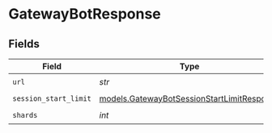 # GatewayBotResponse


## Fields

| Field                                                                                          | Type                                                                                           | Required                                                                                       | Description                                                                                    |
| ---------------------------------------------------------------------------------------------- | ---------------------------------------------------------------------------------------------- | ---------------------------------------------------------------------------------------------- | ---------------------------------------------------------------------------------------------- |
| `url`                                                                                          | *str*                                                                                          | :heavy_check_mark:                                                                             | N/A                                                                                            |
| `session_start_limit`                                                                          | [models.GatewayBotSessionStartLimitResponse](../models/gatewaybotsessionstartlimitresponse.md) | :heavy_check_mark:                                                                             | N/A                                                                                            |
| `shards`                                                                                       | *int*                                                                                          | :heavy_check_mark:                                                                             | N/A                                                                                            |